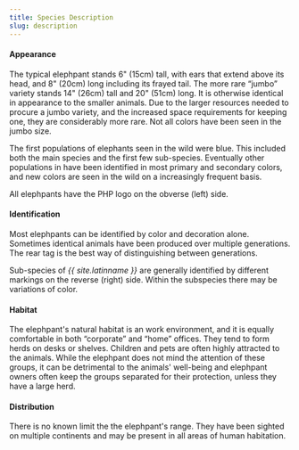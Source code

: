 ```yaml
---
title: Species Description
slug: description
---
```

#### Appearance

The typical elephpant stands 6" (15cm) tall, with ears that extend above its head,
and 8" (20cm) long including its frayed tail. The more rare “jumbo” variety stands
14" (26cm) tall and 20" (51cm) long. It is otherwise identical in appearance to the
smaller animals. Due to the larger resources needed to procure a jumbo variety,
and the increased space requirements for keeping one, they are considerably more rare.
Not all colors have been seen in the jumbo size.

The first populations of elephants seen in the wild were blue. This included both the
main species and the first few sub-species. Eventually other populations in have been
identified in most primary and secondary colors, and new colors are seen in the
wild on a increasingly frequent basis.

All elephpants have the PHP logo on the obverse (left) side.

#### Identification

Most elephpants can be identified by color and decoration alone. Sometimes identical
animals have been produced over multiple generations. The rear tag is the best
way of distinguishing between generations.

Sub-species of <em>{{ site.latinname }}</em> are generally identified by different
markings on the reverse (right) side. Within the subspecies there may be variations
of color.

#### Habitat

The elephpant's natural habitat is an work environment, and it is equally
comfortable in both “corporate” and “home” offices. They tend to form herds on
desks or shelves. Children and pets are often highly attracted to the animals.
While the elephpant does not mind the attention of these groups, it can be detrimental
to the animals' well-being and elephpant owners often keep the groups separated
for their protection, unless they have a large herd.

#### Distribution

There is no known limit the the elephpant's range. They have been sighted on multiple
continents and may be present in all areas of human habitation.
